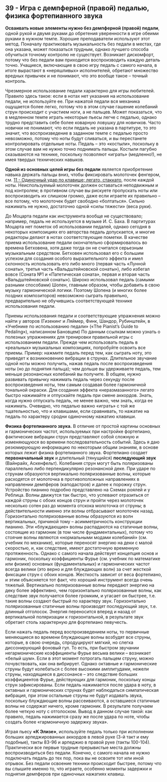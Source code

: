 ## 39 - Игра с демпферной (правой) педалью, физика фортепианного звука

**Осваивать новые элементы нужно без демпферной (правой) педали**, одной рукой и двумя руками до обретения уверенности в игре обеими руками в нужном темпе. Хорошие преподаватели используют этот метод. Поначалу практиковать музыкальность без педали в местах, где она указана, может показаться трудным, однако лучшего способа обучиться точному контролю не существует. Возникает дискомфорт, потому что без педали вам приходится воспроизводить каждую деталь точно. Учащиеся, включающие в свою игру педаль с самого начала, в итоге вырастают в «неряшливых» исполнителей, обретают множество вредных привычек и не понимают, что это вообще такое – точный контроль.

Чрезмерное использование педали характерно для игры любителей. Правило здесь такое: если в нотах нет указания на использование педали, не используйте ее. При нажатой педали вся механика ощущается более легко, потому что в этом случае гашение колебаний струн происходит с участием ноги, а не пальцев. Может показаться, что в медленном темпе играть некоторые пьесы легче с педалью, однако трудно представить себе более коварную ловушку для новичков. Часто новички не понимают, что если педаль не указана в партитуре, то это значит, что воспроизведение в заданном темпе с педалью просто невозможно, потому что ноты будут сливаться, и вы перестанете контролировать отдельные ноты. Педаль – это «костыли», поскольку в этом случае вам не нужно точно поднимать пальцы. Костыли пагубно сказываются на технике, поскольку позволяют «играть» (медленно!), не имея твердых технических навыков.

**Одной из основных целей игры без педали** является приобретение навыка держать пальцы вниз, чтобы фиксировать молоточек фенгером, см. [11 - Одиночный удар по клавише; легато, стаккато](#ch11), после каждой ноты. Неиспользуемый молоточек должен оставаться неподвижным и под контролем; в противном случае вы рискуете пропускать ноты или воспроизводить их слишком громко, даже если играете их правильно – все потому, что молоточек будет свободно «болтаться». Сильно нажимать не нужно, достаточно одной «силы тяжести» (веса руки).

До Моцарта педали как инструмента вообще не существовало; например, педаль не используется в музыке И. С. Баха. В партитурах Моцарта нет пометок об использовании педалей, однако сегодня в некоторых композициях его авторства педаль допускается, и многие редакторы делают в нотах соответствующие пометки. В качестве приема использование педали окончательно сформировалось во времена Бетховена, хотя даже тогда он не считался серьезным музыкальным средством. Бетховен использовал его с большим успехом для создания особого выразительного эффекта и имел склонность использовать его либо много (первая часть «Лунной сонаты», третья часть «Вальдштейновской сонаты»), либо избегал вовсе (Соната №1 и «Патетическая соната», первая и вторая часть «Вальдштейновской сонаты»). Широко использовал педаль (самыми разными способами) Шопен, главным образом, чтобы добавить в свою музыку гармонической логики. Поэтому Шопена (и многих более поздних композиторов) невозможно сыграть правильно, предварительно не обучившись соответствующей технике использования педали.

Приемы использования педали и соответствующие упражнения можно найти у авторов (Гизекинг и Ляймер, Финк, Шандор, Рубинштейн, в «Учебнике по использованию педали» («The Pianist’s Guide to Pedaling»), написанном Бановцем) По данным ссылкам можно узнать о полезных упражнениях для тренировки правильной игры с использованием педали. Прежде чем использовать педаль в «реальных» музыкальных композициях, попробуйте освоить все приемы. Пример: нажмите педаль перед тем, как сыграть ноту, это приведет к возникновению вибрации в струнах. Длительное звучание одной ноты можно получить, нажав педаль после воспроизведения ноты (но до поднятия пальца); чем дольше вы удерживаете педаль, тем меньше резонансных колебаний вы получите. В общем, нужно развивать привычку нажимать педаль через секунду после воспроизведения ноты, тем самым создавая более гармоничной тональной окраски. Для создания эффекта «неразмазанного» легато быстро нажимайте и отпускайте педаль при смене аккордов. Знать, когда нужно отпускать педаль, не менее важно, чем знать, когда ее нажимать. Очевидно, что педалью важно «играть» с той же тщательностью, что и клавишами, если сравнивать, то нажатие на педаль по характеру сродни одиночному нажатию клавиши.

**Физика фортепианного звука.** В отличие от простой картины основных и гармонических частот, используемых при настройке фортепиано, фактические вибрации струн представляют собой сложную и изменяющуюся во времени последовательность событий. Здесь я даю резюмирующую информацию по некоторым общим знаниям, в основе которых лежит физика фортепианного звука. Фортепиано создает **первоначальный звук** и длительный (тянущийся) **последующий звук** (Вайнрайх, Аскенфельт). Колебания струн могут быть поляризованы параллельно либо перпендикулярно резонансной деке. При ударе по струнам образуются вертикально поляризованные волны, которые расходятся от молоточка в противоположных направлениях в направлении демпферов (каподастров) и далее к порожку струн. Устройство пианино подробно представлено на Схемах роялей и у Реблица. Волны движутся так быстро, что успевают отразиться от каждой струны с обоих концов струн и пройти через молоточек несколько сотен раз до момента отскока молоточка от струны; в действительности именно эти волны отбрасывают молоточек назад. Горизонтально поляризованные волны образуются из волн вертикальных, причиной тому – асимметричность конструкции пианино. Эти «блуждающие» волны распадаются на статичные волны, состоящие из гармоник (в том числе фундаментальных), потому что стоячие волны являются «нормальными модами колебаний» (см. учебник по механике), которые переносят энергию на деки с малой скоростью, и, как следствие, имеют достаточную временную протяженность. Однако с самого начала действует концепция основ и гармоник, поскольку коэффициенты Фурье (см. учебник по математике или физике) основных (фундаментальных) и гармонических частот всегда велики (это верно и для блуждающих волн) за счет жесткой фиксации струн с обоих концов. Жесткость зависит от веса фортепиано, и этим объясняется тот факт, что хороший инструмент всегда очень тяжелый. Вертикально поляризованные волны передают энергию на деку более эффективно, чем горизонтально поляризованные волны, как следствие звук получается более громким, и угасает он быстрее, т.е. такие волны создают быстрый по характеру звук. Горизонтально поляризованные статичные волны производят последующий звук, т.е. длинный отголосок. Энергия переносится вперед и назад от вертикальной поляризации к горизонтальной, в результате звук обретает столь характерную для фортепиано певучесть.

Если нажать педаль перед воспроизведением ноты, то первичные меняющиеся во времени блуждающие волны возбудят все струны, которые, в свою очередь, спродуцируют мягкий, но слегка диссонирующий фоновый гул. То есть, при быстром звучании негармонические коэффициенты Фурье весьма велики – возникает «белый шум». Если в этот момент потрогать пальцем струну, можно почувствовать, как она вибрирует. Однако октавные и гармонические струны будут колебаться с более высокими амплитудами, нежели струны, находящиеся в диссонансе – это следствие больших коэффициентов Фурье, действующих для гармоник, поскольку концы струн зафиксированы. Если педаль нажимается после удара в ноту, в октавных и гармонических струнах будет наблюдаться симпатическая вибрация, при этом остальные струны не будут издавать звука, поскольку блуждающие волны рассеиваются, а оставшиеся статичные волны не содержат ничего, кроме гармоник. В результате получаем более четкую ноту с отголоском. Вывод в данном случае такой: как правило, педаль нажимается сразу же после удара по ноте, чтобы создать более «гармоничную задержку звука».

Играя пьесу **«К Элизе»**, используйте педаль только при исполнении больших арпеджированных аккордов в левой руке (3-й такт и ему подобные), такты 83-96 и арпеджио в правой руке (такты 100-104). Практически все первые трудные прерывистые места должны воспроизводиться без педали. Конечно, с самого начала не нужно подключать педаль до тех пор, пока вы не освоите тот или иной отрывок. Без педали освоение техники происходит быстрее, потому что вы слышите именно то, что играете, особенно моменты задержки и поднятия демпферов при одиночных нажатиях клавиш.
